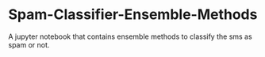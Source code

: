 # Spam-Classifier-Ensemble-Methods
A jupyter notebook that contains ensemble methods to classify the sms as spam or not.
